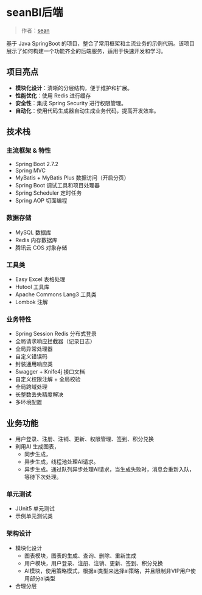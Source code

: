 # seanBI后端

> 作者：[sean](https://github.com/CodeSailor-zero)

基于 Java SpringBoot 的项目，整合了常用框架和主流业务的示例代码。该项目展示了如何构建一个功能齐全的后端服务，适用于快速开发和学习。

## 项目亮点

- **模块化设计**：清晰的分层结构，便于维护和扩展。
- **性能优化**：使用 Redis 进行缓存
- **安全性**：集成 Spring Security 进行权限管理。
- **自动化**：使用代码生成器自动生成业务代码，提高开发效率。

## 技术栈

### 主流框架 & 特性

- Spring Boot 2.7.2
- Spring MVC
- MyBatis + MyBatis Plus 数据访问（开启分页）
- Spring Boot 调试工具和项目处理器
- Spring Scheduler 定时任务
- Spring AOP 切面编程

### 数据存储

- MySQL 数据库
- Redis 内存数据库
- 腾讯云 COS 对象存储

### 工具类

- Easy Excel 表格处理
- Hutool 工具库
- Apache Commons Lang3 工具类
- Lombok 注解

### 业务特性

- Spring Session Redis 分布式登录
- 全局请求响应拦截器（记录日志）
- 全局异常处理器
- 自定义错误码
- 封装通用响应类
- Swagger + Knife4j 接口文档
- 自定义权限注解 + 全局校验
- 全局跨域处理
- 长整数丢失精度解决
- 多环境配置

## 业务功能

- 用户登录、注册、注销、更新、权限管理、签到、积分兑换
- 利用AI 生成图表，
  - 同步生成，
  - 异步生成，线程池处理AI请求。
  - 异步生成。通过队列异步处理AI请求，当生成失败时，消息会重新入队，等待下次处理。


### 单元测试

- JUnit5 单元测试
- 示例单元测试类

### 架构设计

- 模块化设计
  - 图表模块，图表的生成、查询、删除、重新生成
  - 用户模块，用户登录、注册、注销、更新、签到、积分兑换
  - AI模块，使用策略模式，根据ai类型来选择ai策略，并且限制非VIP用户使用部分ai类型
- 合理分层

